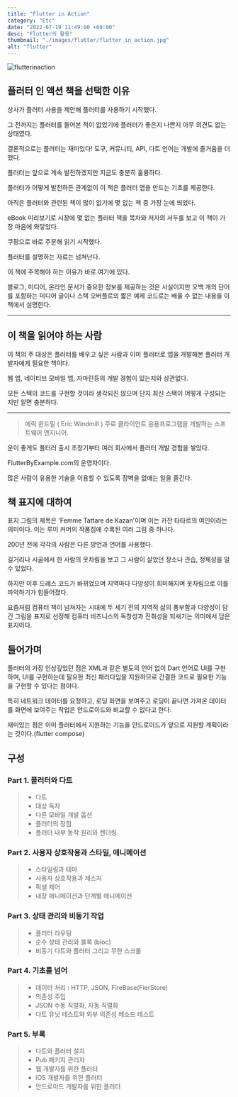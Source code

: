 ```yaml
---
title: "Flutter in Action"
category: "Etc"
date: "2022-07-19 11:49:00 +09:00"
desc: "Flutter의 활용"
thumbnail: "./images/flutter/flutter_in_action.jpg"
alt: "flutter"
---
```

![flutterinaction](https://user-images.githubusercontent.com/85836879/180139494-daa49eee-1867-4eb4-9a1a-253c223d1444.png)

## 플러터 인 액션 책을 선택한 이유
상사가 플러터 사용을 제안해 플러터를 사용하기 시작했다.

그 전까지는 플러터를 들어본 적이 없었기에 플러터가 좋은지 나쁜지 아무 의견도 없는 상태였다.

결론적으로는 플러터는 재미있다! 도구, 커뮤니티, API, 다트 언어는 개발에 즐거움을 더했다.

플러터는 앞으로 계속 발전하겠지만 지금도 충분히 훌륭하다.

플러터가 어떻게 발전하든 관계없이 이 책은 플러터 앱을 만드는 기초를 제공한다.

아직은 플러터와 관련된 책이 많이 없기에 몇 없는 책 중 가장 눈에 띄었다.

eBook 미리보기로 시장에 몇 없는 플러터 책을 목차와 저자의 서두를 보고 이 책이 가장 마음에 와닿았다.

쿠팡으로 바로 주문해 읽기 시작했다.

플러터를 설명하는 자료는 넘쳐난다.

이 책에 주목해야 하는 이유가 바로 여기에 있다.

블로그, 미디어, 온라인 문서가 중요한 정보를 제공하는 것은 사실이지만 오백 개의 단어를 포함하는 미디어 글이나 스택 오버플로의 짧은 예제 코드로는 배울 수 없는 내용을 이 책에서 설명한다. 

---
## 이 책을 읽어야 하는 사람
이 책의 주 대상은 플러터를 배우고 싶은 사람과 이미 플러터로 앱을 개발해본  플러터 개발자에게 필요한 책이다.

웹 앱, 네이티브 모바일 앱, 자마린등의 개발 경험이 있는지와 상관없다.

모든 스택의 코드를 구현할 것이라 생각되진 않으며 단지 최신 스택이 어떻게 구성되는지만 알면 충분하다.

---
> 에릭 윈드밀 ( Eric Windmill )
주로 클라이언트 응용프로그램을 개발하는 소프트웨어 엔지니어.

운이 좋게도 플터러 출시 초창기부터 여러 회사에서 플러터 개발 경험을 쌓았다.

FlutterByExample.com의 운영자이다.

많은 사람이 유용한 기술을 이용할 수 있도록 장벽을 없애는 일을 즐긴다.

## 책 표지에 대하여
표지 그림의 제목은 'Femme Tattare de Kazan'이며 이는 카잔 타타르의 여인이라는 의미이다. 이는 루이 커머의 작품집에 수록된 여러 그림 중 하나다.

200년 전에 각각의 사람은 다른 방언과 언어를 사용했다.

길거리나 시골에서 한 사람의 옷차림을 보고 그 사람이 살았던 장소나 관습, 정체성을 알 수 있었다.

하지만 이후 드레스 코드가 바뀌었으며 지역마다 다양성이 희미해지며 옷차림으로 이를 파악하기가 힘들어졌다.

요즘처럼 컴퓨터 책이 넘쳐자는 시대에 두 세기 전의 지역적 삶의 풍부함과 다양성이 담긴 그림을 표지로 선정해 컴퓨터 비즈니스의 독창성과 진취성을 되새기는 의미에서 담은 표지이다.

## 들어가며
플러터의 가장 인상깊었던 점은 XML과 같은 별도의 언어 없이 Dart 언어로 UI를 구현하며, UI를 구현하는데 필요한 최신 패러다임을 지원하므로 간결한 코드로 필요한 기능을 구현할 수 있다는 점이다.

특히 네트워크 데이터를 요청하고, 로딩 화면을 보여주고 로딩이 끝나면 가져온 데이터를 화면에 보여주는 작업은 안드로이드와 비교할 수 없다고 한다.

재미있는 점은 이미 플러터에서 지원하는 기능을 안드로이드가 앞으로 지원할 계획이라는 것이다.(flutter compose)

## 구성
### Part 1. 플러터와 다트

>    - 다트 
>    - 대상 독자
>    - 다른 모바일 개발 옵션
>    - 플러터의 장점
>    - 플러터 내부 동작 원리와 렌더링


### Part 2. 사용자 상호작용과 스타일, 애니메이션

>   - 스타일링과 테마
>   - 사용자 상호작용과 제스처
>   - 픽셀 제어
>   - 내장 애니메이션과 단계별 애니메이션

### Part 3. 상태 관리와 비동기 작업

>   - 플러터 라우팅
>   - 순수 상태 관리와 블록 (bloc)
>   - 비동기 다트와 플러터 그리고 무한 스크롤

### Part 4. 기초를 넘어

>   - 데이터 처리 : HTTP, JSON, FireBase(FierStore)
>   - 의존성 주입
>   - JSON 수동 직렬화, 자동 직렬화
>   - 다트 유닛 테스트와 외부 의존성 메소드 테스트

### Part 5. 부록

>   - 다트와 플러터 설치
>   - Pub 패키지 관리자
>   - 웹 개발자를 위한 플러터
>   - iOS 개발자를 위한 플러터
>   - 안드로이드 개발자를 위한 플러터
